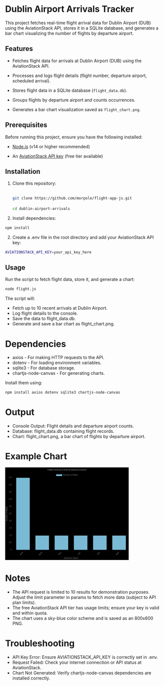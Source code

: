 # Dublin Airport Arrivals Tracker



This project fetches real-time flight arrival data for Dublin Airport (DUB) using the AviationStack API, stores it in a SQLite database, and generates a bar chart visualizing the number of flights by departure airport.



## Features

- Fetches flight data for arrivals at Dublin Airport (DUB) using the AviationStack API.

- Processes and logs flight details (flight number, departure airport, scheduled arrival).

- Stores flight data in a SQLite database (`flight_data.db`).

- Groups flights by departure airport and counts occurrences.

- Generates a bar chart visualization saved as `flight_chart.png`.



## Prerequisites

Before running this project, ensure you have the following installed:

- [Node.js](https://nodejs.org/) (v14 or higher recommended)

- An [AviationStack API key](https://aviationstack.com/) (free tier available)



## Installation

1. Clone this repository:

   ```bash

   git clone https://github.com/morpole/flight-app-js.git

   cd dublin-airport-arrivals
   ```
1. Install dependencies:
```bash
npm install
```
2. Create a .env file in the root directory and add your AviationStack API key:
   
```bash
AVIATIONSTACK_API_KEY=your_api_key_here
```

## Usage

Run the script to fetch flight data, store it, and generate a chart:
```bash
node flight.js
```

 The script will:
+ Fetch up to 10 recent arrivals at Dublin Airport.
+ Log flight details to the console.
+ Save the data to flight_data.db.
+ Generate and save a bar chart as flight_chart.png.

#  Dependencies

+ axios - For making HTTP requests to the API.
+ dotenv - For loading environment variables.
+ sqlite3 - For database storage.
+ chartjs-node-canvas - For generating charts.

Install them using:
```bash
npm install axios dotenv sqlite3 chartjs-node-canvas
```
# Output

+ Console Output: Flight details and departure airport counts.
+ Database: flight_data.db containing flight records.
+ Chart: flight_chart.png, a bar chart of flights by departure airport.

# Example Chart

<img src="flight_chart1.png" width="400" height="300">

# Notes

+ The API request is limited to 10 results for demonstration purposes. Adjust the limit parameter in params to fetch more data (subject to API plan limits).
+ The free AviationStack API tier has usage limits; ensure your key is valid and within quota.
+ The chart uses a sky-blue color scheme and is saved as an 800x600 PNG.

# Troubleshooting

+ API Key Error: Ensure AVIATIONSTACK_API_KEY is correctly set in .env.
+ Request Failed: Check your internet connection or API status at AviationStack.
+ Chart Not Generated: Verify chartjs-node-canvas dependencies are installed correctly.
